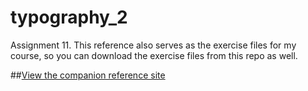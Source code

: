typography_2
============

Assignment 11. This reference also serves as the exercise files for my course, so you can download the exercise files from this repo as well.

##[View the companion reference site](hhttp://pdesibour.studio.mcad.edu/typography_2/)
